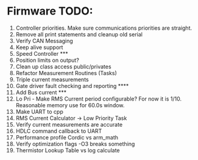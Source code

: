 # Firmware TODO:
1.  Controller priorities.  Make sure communications priorities are straight. 
2.  Remove all print statements and cleanup old serial
4.  Verify CAN Messaging
5.  Keep alive support
6.  Speed Controller ***
7.  Position limits on output?
8.  Clean up class access public/privates
10. Refactor Measurement Routines (Tasks)
12. Triple current measurements
13. Gate driver fault checking and reporting ****
15. Add Bus current ***
16. Lo Pri - Make RMS Current period configurable?  For now it is 1/10.  Reasonable memory use for 60.0s window.
19. Make UART to cpp
20. RMS Current Calculator -> Low Priority Task
21. Verify current measurements are accurate
22. HDLC command callback to UART
23. Performance profile Cordic vs arm_math
24. Verify optimization flags -O3 breaks something
25. Thermistor Lookup Table vs log calculate



